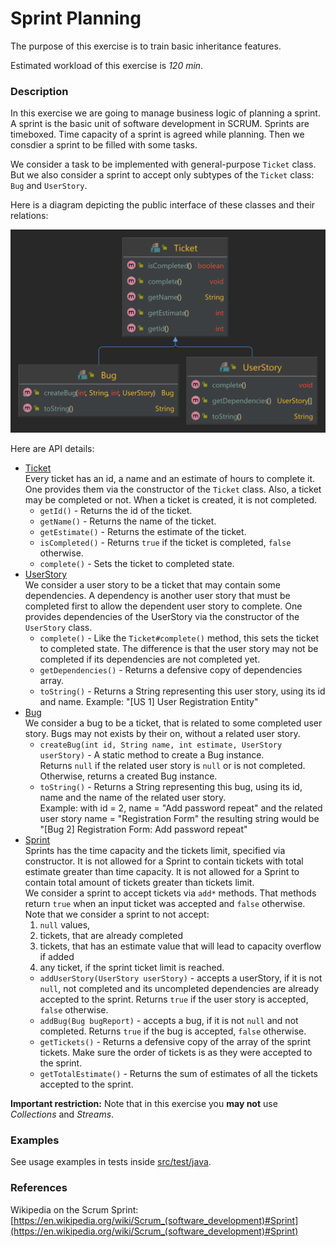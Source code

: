 # Sprint Planning

The purpose of this exercise is to train basic inheritance features.

Estimated workload of this exercise is _120 min_.

### Description

In this exercise we are going to manage business logic of planning a sprint.
A sprint is the basic unit of software development in SCRUM.
Sprints are timeboxed. Time capacity of a sprint is agreed while planning.
Then we consdier a sprint to be filled with some tasks.

We consider a task to be implemented with general-purpose `Ticket` class.
But we also consider a sprint to accept only subtypes of the `Ticket` class: `Bug` and `UserStory`.

Here is a diagram depicting the public interface of these classes and their relations:

![](uml.png)

Here are API details:
- [Ticket](src/main/java/com/epam/training/student_Sergei_Bespalov/tickets/Ticket.java)\
  Every ticket has an id, a name and an estimate of hours to complete it.
  One provides them via the constructor of the `Ticket` class.
  Also, a ticket may be completed or not. When a ticket is created, it is not completed.
  - `getId()` - Returns the id of the ticket.
  - `getName()`  - Returns the name of the ticket.
  - `getEstimate()` - Returns the estimate of the ticket.
  - `isCompleted()` - Returns `true` if the ticket is completed, `false` otherwise.
  - `complete()` - Sets the ticket to completed state. 
- [UserStory](src/main/java/com/epam/training/student_Sergei_Bespalov/tickets/UserStory.java)\
  We consider a user story to be a ticket that may contain some dependencies.
  A dependency is another user story that must be completed first to allow the dependent user story to complete.
  One provides dependencies of the UserStory via the constructor of the `UserStory` class.
  - `complete()` - Like the `Ticket#complete()` method, this sets the ticket to completed state.
  The difference is that the user story may not be completed if its dependencies are not completed yet.  
  - `getDependencies()` - Returns a defensive copy of dependencies array.
  - `toString()` - Returns a String representing this user story, using its id and name. 
  Example: "\[US 1\] User Registration Entity"
- [Bug](src/main/java/com/epam/training/student_Sergei_Bespalov/tickets/Bug.java)\
  We consider a bug to be a ticket, that is related to some completed user story.
  Bugs may not exists by their on, without a related user story.
  - `createBug(int id, String name, int estimate, UserStory userStory)` - A static method to create a Bug instance.\
  Returns `null` if the related user story is `null` or is not completed. Otherwise, returns a created Bug instance.
  - `toString()` - Returns a String representing this bug, using its id, name and the name of the related user story.\
  Example: with id = 2, name = "Add password repeat" and the related user story name = "Registration Form" 
  the resulting string would be "\[Bug 2\] Registration Form: Add password repeat"
- [Sprint](src/main/java/com/epam/training/student_Sergei_Bespalov/Sprint.java)\
  Sprints has the time capacity and the tickets limit, specified via constructor.
  It is not allowed for a Sprint to contain tickets with total estimate greater than time capacity.
  It is not allowed for a Sprint to contain total amount of tickets greater than tickets limit.\
  We consider a sprint to accept tickets via `add*` methods.
  That methods return `true` when an input ticket was accepted and `false` otherwise.
  Note that we consider a sprint to not accept:
  1. `null` values,
  2. tickets, that are already completed
  3. tickets, that has an estimate value that will lead to capacity overflow if added
  4. any ticket, if the sprint ticket limit is reached.
  - `addUserStory(UserStory userStory)` - accepts a userStory, if it is not `null`, not completed
  and its uncompleted dependencies are already accepted to the sprint.
  Returns `true` if the user story is accepted, `false` otherwise.
  - `addBug(Bug bugReport)` - accepts a bug, if it is not `null` and not completed.
  Returns `true` if the bug is accepted, `false` otherwise.
  - `getTickets()` - Returns a defensive copy of the array of the sprint tickets.
  Make sure the order of tickets is as they were accepted to the sprint.
  - `getTotalEstimate()` - Returns the sum of estimates of all the tickets accepted to the sprint.
    

**Important restriction:** Note that in this exercise you **may not** use *Collections* and *Streams*.

### Examples

See usage examples in tests inside [src/test/java](src/test/java).

### References
Wikipedia on the Scrum Sprint: [https://en.wikipedia.org/wiki/Scrum_(software_development)#Sprint](https://en.wikipedia.org/wiki/Scrum_(software_development)#Sprint)
